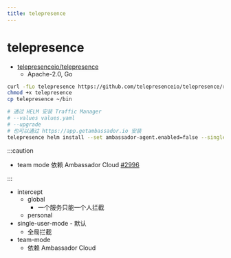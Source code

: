 ```yaml
---
title: telepresence
---
```


# telepresence

- [telepresenceio/telepresence](https://github.com/telepresenceio/telepresence)
  - Apache-2.0, Go

```bash
curl -fLo telepresence https://github.com/telepresenceio/telepresence/releases/download/v2.10.6/telepresence-darwin-amd64
chmod +x telepresence
cp telepresence ~/bin

# 通过 HELM 安装 Traffic Manager
# --values values.yaml
# --upgrade
# 也可以通过 https://app.getambassador.io 安装
telepresence helm install --set ambassador-agent.enabled=false --single-user-mode
```

:::caution

- team mode 依赖 Ambassador Cloud [#2996](https://github.com/telepresenceio/telepresence/issues/2996)

:::

- intercept
  - global
    - 一个服务只能一个人拦截
  - personal
- single-user-mode - 默认
  - 全局拦截
- team-mode
  - 依赖 Ambassador Cloud
